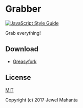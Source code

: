 # Grabber
[![JavaScript Style Guide](https://cdn.rawgit.com/feross/standard/master/badge.svg)](https://github.com/feross/standard)

Grab everything!

## Download
* [Greasyfork](https://greasyfork.org/en/scripts/31010-grabber)

## License
[MIT](https://github.com/lap00zza/Grabber/blob/master/LICENSE)

Copyright (c) 2017 Jewel Mahanta
